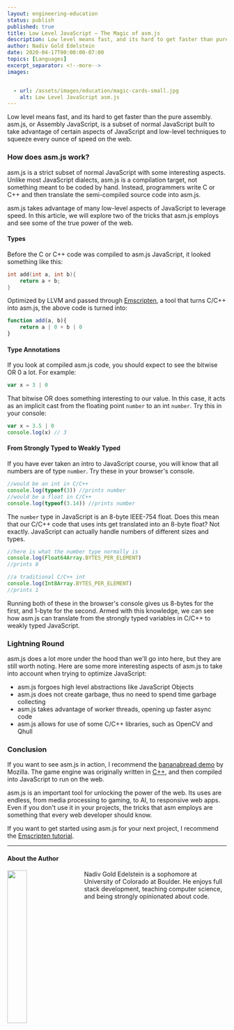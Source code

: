 ```yaml
---
layout: engineering-education
status: publish
published: true
title: Low Level JavaScript – The Magic of asm.js
description: Low level means fast, and its hard to get faster than pure assembly. Asm.js, or Assembly JavaScript is a subset of normal JavaScript built to take advantage of certain aspects of JavaScript and low level techniques to squeeze every ounce of speed on the web.
author: Nadiv Gold Edelstein
date: 2020-04-17T00:00:00-07:00
topics: [Languages]
excerpt_separator: <!--more-->
images:


  - url: /assets/images/education/magic-cards-small.jpg
    alt: Low Level JavaScript asm.js
---
```

Low level means fast, and its hard to get faster than the pure assembly. asm.js, or Assembly JavaScript, is a subset of normal JavaScript built to take advantage of certain aspects of JavaScript and low-level techniques to squeeze every ounce of speed on the web.
<!--more-->

### How does asm.js work?
asm.js is a strict subset of normal JavaScript with some interesting aspects. Unlike most JavaScript dialects, asm.js is a compilation target, not something meant to be coded by hand. Instead, programmers write C or C++ and then translate the semi-compiled source code into asm.js.

asm.js takes advantage of many low-level aspects of JavaScript to leverage speed. In this article, we will explore two of the tricks that asm.js employs and see some of the true power of the web.

#### Types
Before the C or C++ code was compiled to asm.js JavaScript, it looked something like this:
```c++
int add(int a, int b){
	return a + b;
}
```
Optimized by LLVM and passed through  [Emscripten](https://emscripten.org/), a tool that turns C/C++ into asm.js, the above code is turned into:
```javascript
function add(a, b){
	return a | 0 + b | 0
}
```
#### Type Annotations
If you look at compiled asm.js code, you should expect to see the bitwise OR 0 a lot. For example:
```javascript
var x = 3 | 0
```
That bitwise OR does something interesting to our value. In this case, it acts as an implicit cast from the floating point `number` to an int `number`. Try this in your console:
```javascript
var x = 3.5 | 0
console.log(x) // 3
```
#### From Strongly Typed to Weakly Typed
If you have ever taken an intro to JavaScript course, you will know that all numbers are of type `number`. Try these in your browser's console.
```javascript
//would be an int in C/C++
console.log(typeof(3)) //prints number
//would be a float in C/C++
console.log(typeof(3.14)) //prints number
```
The `number` type in JavaScript is an 8-byte IEEE-754 float. Does this mean that our C/C++ code that uses ints get translated into an 8-byte float? Not exactly. JavaScript can actually handle numbers of different sizes and types.
```javascript
//here is what the number type normally is
console.log(Float64Array.BYTES_PER_ELEMENT)
//prints 8
```
```javascript
//a traditional C/C++ int
console.log(Int8Array.BYTES_PER_ELEMENT)
//prints 1
```
Running both of these in the browser's console gives us 8-bytes for the first, and 1-byte for the second. Armed with this knowledge, we can see how asm.js can translate from the strongly typed variables in C/C++ to weakly typed JavaScript.

### Lightning Round
asm.js does a lot more under the hood than we'll go into here, but they are still worth noting. Here are some more interesting aspects of asm.js to take into account when trying to optimize JavaScript:

 - asm.js forgoes high level abstractions like JavaScript Objects
 - asm.js does not create garbage, thus no need to spend time garbage collecting
 - asm.js takes advantage of worker threads, opening up faster async code
 - asm.js allows for use of some C/C++ libraries, such as OpenCV and Qhull

### Conclusion
If you want to see asm.js in action, I recommend the [bananabread demo](https://kripken.github.io/misc-js-benchmarks/banana/index.html) by Mozilla. The game engine was originally written in [C++](https://en.wikipedia.org/wiki/Cube_2:_Sauerbraten), and then compiled into JavaScript to run on the web.

asm.js is an important tool for unlocking the power of the web. Its uses are endless, from media processing to gaming, to AI, to responsive web apps. Even if you don't use it in your projects, the tricks that asm employs are something that every web developer should know.

If you want to get started using asm.js for your next project, I recommend the [Emscripten tutorial](https://emscripten.org/docs/getting_started/Tutorial.html).

<!--stackedit_data:
eyJoaXN0b3J5IjpbNTgwNDg3MTddfQ==
-->

---

#### About the Author
<img style="float: left; padding-right: 5%; margin-bottom: 10px; width:30%;" src="/assets/images/education/authors/nadiv-gold-edelstein.jpg">Nadiv Gold Edelstein is a sophomore at University of Colorado at Boulder. He enjoys full stack development, teaching computer science, and being strongly opinionated about code.
